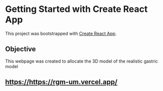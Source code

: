 # Getting Started with Create React App

This project was bootstrapped with [Create React App](https://github.com/facebook/create-react-app).

## Objective

This webpage was created to allocate the 3D model of the realistic gastric model

## [https://](https://rgm-um.vercel.app/)https://rgm-um.vercel.app/
